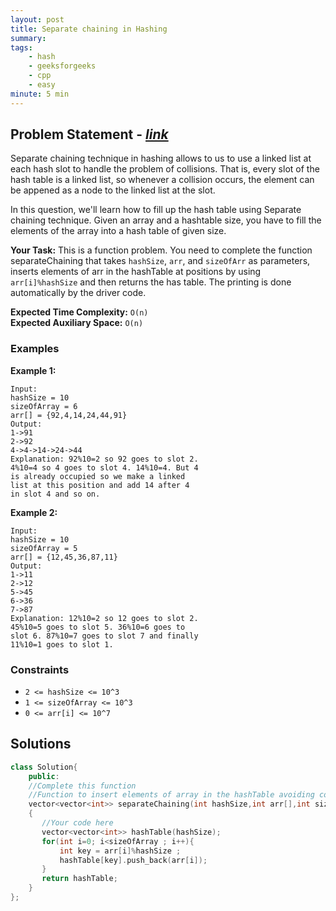 ```yaml
---
layout: post
title: Separate chaining in Hashing
summary:
tags:
    - hash
    - geeksforgeeks
    - cpp
    - easy
minute: 5 min
---
```


## Problem Statement - [*link*](https://practice.geeksforgeeks.org/problems/separate-chaining-in-hashing-1587115621/0/)  

Separate chaining technique in hashing allows to us to use a linked list at each hash slot to handle the problem of collisions. That is, every slot of the hash table is a linked list, so whenever a collision occurs, the element can be appened as a node to the linked list at the slot.

In this question, we'll learn how to fill up the hash table using Separate chaining technique. Given an array and a hashtable size, you have to fill the elements of the array into a hash table of given size. 

**Your Task:** 
This is a function problem. You need to complete the function separateChaining that takes `hashSize`, `arr`, and `sizeOfArr` as parameters, inserts elements of arr in the hashTable at positions by using `arr[i]%hashSize` and then returns the has table. The printing is done automatically by the driver code. 


**Expected Time Complexity:** `O(n)`  
**Expected Auxiliary Space:** `O(n)`

### Examples

**Example 1:**   
```
Input:
hashSize = 10
sizeOfArray = 6
arr[] = {92,4,14,24,44,91}
Output:
1->91
2->92
4->4->14->24->44
Explanation: 92%10=2 so 92 goes to slot 2.
4%10=4 so 4 goes to slot 4. 14%10=4. But 4
is already occupied so we make a linked
list at this position and add 14 after 4 
in slot 4 and so on.
```

**Example 2:**   
```
Input:
hashSize = 10
sizeOfArray = 5
arr[] = {12,45,36,87,11}
Output:
1->11
2->12
5->45
6->36
7->87
Explanation: 12%10=2 so 12 goes to slot 2.
45%10=5 goes to slot 5. 36%10=6 goes to
slot 6. 87%10=7 goes to slot 7 and finally
11%10=1 goes to slot 1.
```

### Constraints

+ `2 <= hashSize <= 10^3`
+ `1 <= sizeOfArray <= 10^3`
+ `0 <= arr[i] <= 10^7` 

## Solutions

```cpp
class Solution{
    public:
    //Complete this function
    //Function to insert elements of array in the hashTable avoiding collisions.
    vector<vector<int>> separateChaining(int hashSize,int arr[],int sizeOfArray)
    {
       //Your code here
       vector<vector<int>> hashTable(hashSize);
       for(int i=0; i<sizeOfArray ; i++){
           int key = arr[i]%hashSize ;
           hashTable[key].push_back(arr[i]);
       }
       return hashTable;
    }
};
```

